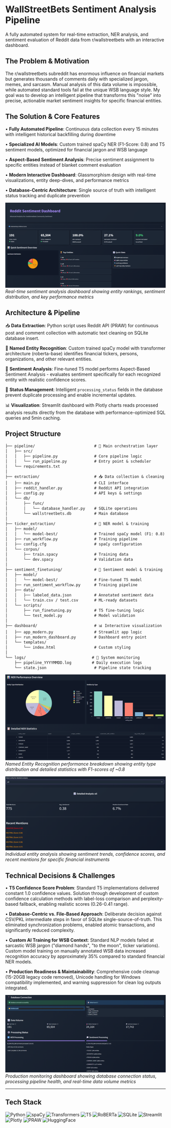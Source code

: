 # WallStreetBets Sentiment Analysis Pipeline

A fully automated system for real-time extraction, NER analysis, and sentiment evaluation of Reddit data from r/wallstreetbets with an interactive dashboard.

## The Problem & Motivation

The r/wallstreetbets subreddit has enormous influence on financial markets but generates thousands of comments daily with specialized jargon, memes, and sarcasm. Manual analysis of this data volume is impossible, while automated standard tools fail at the unique WSB language style. My goal was to develop an intelligent pipeline that transforms this "noise" into precise, actionable market sentiment insights for specific financial entities.

## The Solution & Core Features

• **Fully Automated Pipeline**: Continuous data collection every 15 minutes with intelligent historical backfilling during downtime

• **Specialized AI Models**: Custom trained spaCy NER (F1-Score: 0.8) and T5 sentiment models, optimized for financial jargon and WSB language

• **Aspect-Based Sentiment Analysis**: Precise sentiment assignment to specific entities instead of blanket comment evaluation

• **Modern Interactive Dashboard**: Glassmorphism design with real-time visualizations, entity deep-dives, and performance metrics

• **Database-Centric Architecture**: Single source of truth with intelligent status tracking and duplicate prevention

![Main Dashboard Overview](_media/Dashboard.png)
*Real-time sentiment analysis dashboard showing entity rankings, sentiment distribution, and key performance metrics*

## Architecture & Pipeline

📥 **Data Extraction**: Python script uses Reddit API (PRAW) for continuous post and comment collection with automatic text cleaning on SQLite database insert.

🧠 **Named Entity Recognition**: Custom trained spaCy model with transformer architecture (roberta-base) identifies financial tickers, persons, organizations, and other relevant entities.

💭 **Sentiment Analysis**: Fine-tuned T5 model performs Aspect-Based Sentiment Analysis - evaluates sentiment specifically for each recognized entity with realistic confidence scores.

📝 **Status Management**: Intelligent `processing_status` fields in the database prevent duplicate processing and enable incremental updates.

📊 **Visualization**: Streamlit dashboard with Plotly charts reads processed analysis results directly from the database with performance-optimized SQL queries and 5min caching.

## Project Structure

```
├── pipeline/                          # 🚀 Main orchestration layer
│   ├── src/
│   │   ├── pipeline.py                # Core pipeline logic
│   │   └── run_pipeline.py            # Entry point & scheduler
│   └── requirements.txt
│
├── extraction/                        # 📥 Data collection & cleaning
│   ├── main.py                        # CLI interface
│   ├── reddit_handler.py              # Reddit API integration
│   ├── config.py                      # API keys & settings
│   └── db/
│       ├── func/
│       │   └── database_handler.py    # SQLite operations
│       └── wallstreetbets.db          # Main database
│
├── ticker_extraction/                 # 🧠 NER model & training
│   ├── model/
│   │   └── model-best/                # Trained spaCy model (F1: 0.8)
│   ├── run_workflow.py                # Training pipeline
│   ├── config.cfg                     # spaCy configuration
│   └── corpus/
│       ├── train.spacy                # Training data
│       └── dev.spacy                  # Validation data
│
├── sentiment_finetuning/              # 💭 Sentiment model & training
│   ├── model/
│   │   └── model-best/                # Fine-tuned T5 model
│   ├── run_sentiment_workflow.py      # Training pipeline
│   ├── data/
│   │   ├── labeled_data.json          # Annotated sentiment data
│   │   └── train.csv / test.csv       # ML-ready datasets
│   └── scripts/
│       ├── run_finetuning.py          # T5 fine-tuning logic
│       └── test_model.py              # Model validation
│
├── dashboard/                         # 📊 Interactive visualization
│   ├── app_modern.py                  # Streamlit app logic
│   ├── run_modern_dashboard.py        # Dashboard entry point
│   └── templates/
│       └── index.html                 # Custom styling
│
└── logs/                             # 📝 System monitoring
    ├── pipeline_YYYYMMDD.log         # Daily execution logs
    └── state.json                     # Pipeline state tracking
```

![NER Performance Analysis](_media/NER_Stats.png)
*Named Entity Recognition performance breakdown showing entity type distribution and detailed statistics with F1-scores of ~0.8*

![Entity Deep-Dive Analysis](_media/Entity_Search.png)
*Individual entity analysis showing sentiment trends, confidence scores, and recent mentions for specific financial instruments*

## Technical Decisions & Challenges

• **T5 Confidence Score Problem**: Standard T5 implementations delivered constant 1.0 confidence values. Solution through development of custom confidence calculation methods with label-loss comparison and perplexity-based fallback, enabling realistic scores (0.26-0.41 range).

• **Database-Centric vs. File-Based Approach**: Deliberate decision against CSV/PKL intermediate steps in favor of SQLite single-source-of-truth. This eliminated synchronization problems, enabled atomic transactions, and significantly reduced complexity.

• **Custom AI Training for WSB Context**: Standard NLP models failed at sarcastic WSB jargon ("diamond hands", "to the moon", ticker variations). Custom model training on manually annotated WSB data increased recognition accuracy by approximately 35% compared to standard financial NER models.

• **Production Readiness & Maintainability**: Comprehensive code cleanup (15-20GB legacy code removed), Unicode handling for Windows compatibility implemented, and warning suppression for clean log outputs integrated.

![System Monitoring & Database Health](_media/Database.png)
*Production monitoring dashboard showing database connection status, processing pipeline health, and real-time data volume metrics*

---

## Tech Stack

![Python](https://img.shields.io/badge/Python-3776AB?style=for-the-badge&logo=python&logoColor=white)
![spaCy](https://img.shields.io/badge/spaCy-09A3D5?style=for-the-badge&logo=spacy&logoColor=white)
![Transformers](https://img.shields.io/badge/🤗_Transformers-FFD21E?style=for-the-badge)
![T5](https://img.shields.io/badge/T5-FF6F00?style=for-the-badge)
![RoBERTa](https://img.shields.io/badge/RoBERTa-FF6F00?style=for-the-badge)
![SQLite](https://img.shields.io/badge/SQLite-003B57?style=for-the-badge&logo=sqlite&logoColor=white)
![Streamlit](https://img.shields.io/badge/Streamlit-FF4B4B?style=for-the-badge&logo=streamlit&logoColor=white)
![Plotly](https://img.shields.io/badge/Plotly-3F4F75?style=for-the-badge&logo=plotly&logoColor=white)
![PRAW](https://img.shields.io/badge/PRAW-FF4500?style=for-the-badge&logo=reddit&logoColor=white)
![HuggingFace](https://img.shields.io/badge/🤗_HuggingFace-FFD21E?style=for-the-badge) 

